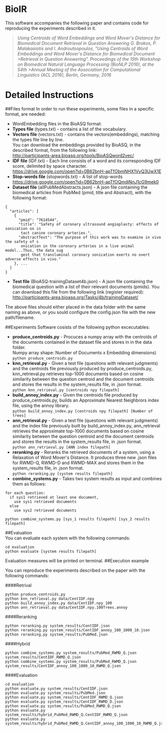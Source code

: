 # BioIR
This software accompanies the following paper and contains code for reproducing the experiments described in it.
>*Using Centroids of Word Embeddings and Word Mover's Distance for Biomedical Document Retrieval in Question Answering
>G. Brokos, P. Malakasiotis and I. Androutsopoulos, "Using Centroids of Word Embeddings and Word Mover's Distance for Biomedical Document >Retrieval in Question Answering". Proceedings of the 15th Workshop on Biomedical Natural Language Processing (BioNLP 2016), at the 54th >Annual Meeting of the Association for Computational Linguistics (ACL 2016), Berlin, Germany, 2016*



# Detailed Instructions
##Files format
In order to run these experiments, some files in a specific format, are needed:
* WordEmbedding files in the BioASQ format:
 * **Types file** (types.txt)  -  contains a list of the vocabulary.
 * **Vectors file** (vectors.txt)  -  contains the vectors(embeddings), matching the types file line by line.  
   You can download the embeddings provided by BioASQ, in the described format, from the following link:  
   http://participants-area.bioasq.org/tools/BioASQword2vec/
* **IDF file** (IDF.txt)  -  Each line consists of a word and its corresponding IDF score, delimited by space character.  
  https://drive.google.com/open?id=0B62bnH-apTfObmNHX1VvQ3UwX1E
* **Stop-words file** (stopwords.txt)  -  A list of stop-words  
  https://drive.google.com/open?id=0B62bnH-apTfOQmdjNnJ1cG9mek0
* **Dataset file**  (allPubMedAbstracts.json)  -  A json file containing the biomedical articles from PubMed (pmid, title and Abstract), with the following format:
```
{  
  "articles": [  
    {
      "pmid": "7614544",  
      "title": "Safety of coronary ultrasound angioplasty: effects of sonication on in  
       tact canine coronary arteries.",  
      "abstractText": "The purpose of this work was to examine in vivo the safety of s  
       onication in the coronary arteries in a live animal model...Thus, the data sug  
       gest that transluminal coronary sonication exerts no overt adverse effects in vivo."  
    }, ...
  ]
}
```
* **Test file**  (BioASQ-trainingDataset4b.json)  -  A json file containing the biomedical question with a list of their relevant documents (pmids).
  You can download this file from the following link (register required):  
  http://participants-area.bioasq.org/Tasks/4b/trainingDataset/  

The above files should either placed in the data folder with the same naming as above, or you sould configure the config.json file with the new path/filename. 

##Experiments
Software cosists of the following python excecutables:
* **produce_centroids.py**  -  Procuces a numpy array with the centroids of the documents contained in the dataset file and stores in in the data folder.  
Numpy array shape: Number of Documents x Embedding dimensions)  
```python produce_centroids.py```
* **knn_retrieval.py**  -  Given a test file (questions with relevant judgments) and the centroids file previously produced by produce_centroids.py, knn_retrieval.py retrieves top-1000 documents based on cosine similarity between the question centroid and the document centroids and stores the results in the system_results file, in .json format.  
```python knn_retrieval.py [centroids npy filepath]```  
* **build_annoy_index.py**  -  Given the centroids file produced by produce_centroids.py, builds an Approximate Nearest Neighbrors index file, using the annoy library.  
```python build_annoy_index.py [centroids npy filepath] [Number of trees]```  
* **ann_retrieval.py**  -  Given a test file (questions with relevant judgments) and the index file previously built by build_annoy_index.py, ann_retrieval retrieves the approximate top-1000 documents based on cosine similarity between the question centroid and the document centroids and stores the results in the system_results file, in .json format.  
```python ann_retrieval.py [ANN index filepath]```  
* **reranking.py**  -  Reranks the retrieved documents of a system, using a Relaxation of Word Mover's Distance. It produces three new  .json files for RWMD-Q, RWMD-D and RWMD-MAX and stores them in the system_results file, in .json format.  
```python reranking.py [system results filepath]```  
* **combine_systems.py**  - Takes two system results as input and combines them as follows:  
```
for each question:
  if sys1 retrieved at least one document,
    use sys1 retrieved documents
  else
    use sys2 retrieved documents
```  
```python combine_systems.py [sys_1 results filepath] [sys_2 results filepath]```  

##Evaluation  
You can evaluate each system with the following commands:
```
cd evaluation
python evaluate [system results filepath]
```
Evaluation measures will be printed on terminal.
##Execution example  

You can reproduce the experiments described on the paper with the following commands:  

####Retrival
```
python produce_centroids.py 
python knn_retrieval.py data/CentIDF.npy
python build_annoy_index.py data/CentIDF.npy 100
python ann_retrieval.py data/CentIDF.npy.100Trees.annoy
```
####Reranking
```
python reranking.py system_results/CentIDF.json  
python reranking.py system_results/CentIDF_annoy_100_1000_10.json
python reranking.py system_results/PubMed.json  
```
####Hybrid
```
python combine_systems.py system_results/PubMed_RWMD_Q.json system_results/CentIDF_RWMD_Q.json
python combine_systems.py system_results/PubMed_RWMD_Q.json system_results/CentIDF_annoy_100_1000_10_RWMD_Q.json
```
####Evaluation
```
cd evaluation
python evaluate.py system_results/CentIDF.json
python evaluate.py system_results/PubMed.json  
python evaluate.py system_results/CentIDF_RWMD_Q.json
python evaluate.py system_results/CentIDF_RWMD_D.json
python evaluate.py system_results/PubMed_RWMD_Q.json
python evaluate.py system_results/hybrid_PubMed_RWMD_Q.CentIDF_RWMD_Q.json
python evaluate.py system_results/hybrid_PubMed_RWMD_Q.CentIDF_annoy_100_1000_10_RWMD_Q.json
```
